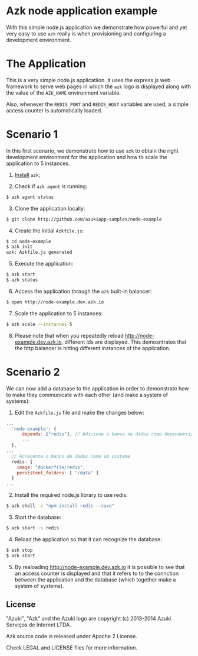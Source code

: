 # Azk node application example

With this simple node.js application we demonstrate how powerful and yet very easy to use `azk` really is when provisioning and configuring a development environment. 

# The Application

This is a very simple node.js applicatiion. It uses the express.js web framework to serve web pages in which the `azk` logo is displayed along with the value of the `AZK_NAME` environment variable.

Also, whenever the `REDIS_PORT` and `REDIS_HOST` variables are used, a simple access counter is automatically loaded.

# Scenario 1

In this first scenario, we demonstrate how to use `azk` to obtain the right development environment for the application and how to scale the application to 5 instances. 

1. [Install](http://azk.io) `azk`; 

2. Check if `azk agent` is running:

```bash
$ azk agent status
```

3. Clone the application locally:

```bash
$ git clone http://github.com/azukiapp-samples/node-example
```

4. Create the initial `Azkfile.js`:

```bash
$ cd node-example
$ azk init
azk: Azkfile.js generated
```

5. Execute the application:

```bash
$ azk start
$ azk status
```

6. Access the application through the `azk` built-in balancer:

```bash
$ open http://node-example.dev.azk.io
```

7. Scale the application to 5 instances:

```bash
$ azk scale --instances 5
```

8. Please note that when you repeatedly reload http://node-example.dev.azk.io, different ids are displayed. This demosntrates that the http balancer is hitting different instances of the application. 

# Scenario 2

We can now add a database to the application in order to demonstrate how to make they communicate with each other (and make a system of systems):

1. Edit the `Azkfile.js` file and make the changes below:

```js
...
  'node-example': {
      depends: ["redis"], // Adicione o banco de dados como dependencia
      ...
  },
...
  // Acrecente o banco de dados como um sistema
  redis: {
    image: "dockerfile/redis",
    persistent_folders: [ "/data" ]
  }
...
```

2. Install the required node.js library to use redis:

```bash
$ azk shell -c "npm install redis --save"
```

3. Start the database:

```bash
$ azk start -s redis
```

4. Reload the application so that it can recognize the database:

```bash
$ azk stop
$ azk start
```

5. By realoading http://node-example.dev.azk.io it is possible to see that an access counter is displayed and that it refers to to the connction between the application and the database (which together make a system of systems).

## License

"Azuki", "Azk" and the Azuki logo are copyright (c) 2013-2014 Azuki Serviços de Internet LTDA.

Azk source code is released under Apache 2 License.

Check LEGAL and LICENSE files for more information.
